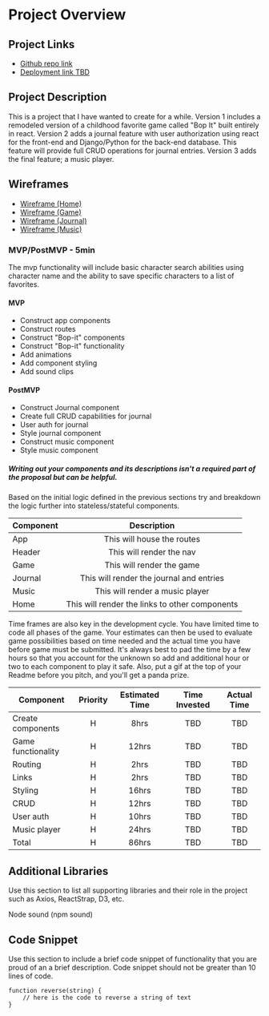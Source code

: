 # Project Overview

## Project Links

- [Github repo link](https://github.com/Elle-Thompson/MeTime)
- [Deployment link TBD]()

## Project Description

This is a project that I have wanted to create for a while. Version 1 includes a remodeled version of a childhood favorite game called "Bop It" built entirely in react. Version 2 adds a journal feature with user authorization using react for the front-end and Django/Python for the back-end database. This feature will provide full CRUD operations for journal entries. Version 3 adds the final feature; a music player.



## Wireframes



- [Wireframe (Home)](https://res.cloudinary.com/dhslunnmd/image/upload/v1639700144/Project%204%20-%20MeTime%20%28screenshots%29/Screen_Shot_2021-12-16_at_4.13.25_PM_numvng.png)
- [Wireframe (Game)](https://res.cloudinary.com/dhslunnmd/image/upload/v1639700150/Project%204%20-%20MeTime%20%28screenshots%29/Screen_Shot_2021-12-16_at_4.13.41_PM_xalahn.png )
- [Wireframe (Journal)](https://res.cloudinary.com/dhslunnmd/image/upload/v1639700155/Project%204%20-%20MeTime%20%28screenshots%29/Screen_Shot_2021-12-16_at_4.13.55_PM_gclqt2.png )
- [Wireframe (Music)](https://res.cloudinary.com/dhslunnmd/image/upload/v1639700163/Project%204%20-%20MeTime%20%28screenshots%29/Screen_Shot_2021-12-16_at_4.14.07_PM_dqmvdh.png )



### MVP/PostMVP - 5min

The mvp functionality will include basic character search abilities using character name and the ability to save specific characters to a list of favorites.

#### MVP 
- Construct app components
- Construct routes
- Construct "Bop-it" components
- Construct "Bop-it" functionality 
- Add animations
- Add component styling
- Add sound clips
#### PostMVP 
- Construct Journal component
- Create full CRUD capabilities for journal
- User auth for journal
- Style journal component
- Construct music component
- Style music component

##### Writing out your components and its descriptions isn't a required part of the proposal but can be helpful.

Based on the initial logic defined in the previous sections try and breakdown the logic further into stateless/stateful components. 

| Component | Description | 
| --- | :---: |  
| App | This will house the routes| 
| Header | This will render the nav | 
| Game | This will render the game | 
| Journal | This will render the journal and entries|
| Music | This will render a music player |
| Home | This will render the links to other components |


Time frames are also key in the development cycle.  You have limited time to code all phases of the game.  Your estimates can then be used to evaluate game possibilities based on time needed and the actual time you have before game must be submitted. It's always best to pad the time by a few hours so that you account for the unknown so add and additional hour or two to each component to play it safe. Also, put a gif at the top of your Readme before you pitch, and you'll get a panda prize.

| Component | Priority | Estimated Time | Time Invested | Actual Time |
| --- | :---: |  :---: | :---: | :---: |
| Create components | H | 8hrs| TBD | TBD |
| Game functionality | H | 12hrs| TBD | TBD |
| Routing | H | 2hrs| TBD | TBD |
| Links | H | 2hrs| TBD | TBD |
| Styling | H | 16hrs| TBD | TBD |
| CRUD | H | 12hrs| TBD | TBD |
| User auth | H | 10hrs| TBD | TBD |
| Music player | H | 24hrs| TBD | TBD |
| Total | H | 86hrs| TBD | TBD |

## Additional Libraries
 Use this section to list all supporting libraries and their role in the project such as Axios, ReactStrap, D3, etc. 

Node sound (npm sound)
## Code Snippet

Use this section to include a brief code snippet of functionality that you are proud of an a brief description.  Code snippet should not be greater than 10 lines of code. 

```
function reverse(string) {
	// here is the code to reverse a string of text
}
```
